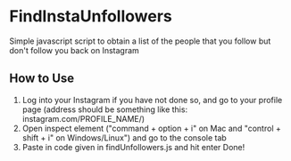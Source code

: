 # FindInstaUnfollowers
Simple javascript script to obtain a list of the people that you follow but don't follow you back on Instagram

## How to Use
1. Log into your Instagram if you have not done so, and go to your profile page (address should be something like this: <span>instagram</span>.com/PROFILE_NAME/)
2. Open inspect element ("command + option + i" on Mac and "control + shift + i" on Windows/Linux") and go to the console tab
3. Paste in code given in findUnfollowers.js and hit enter
Done!
